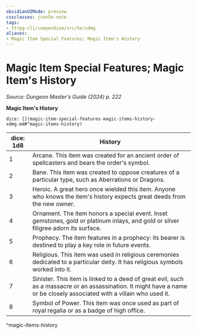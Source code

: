 ```yaml
---
obsidianUIMode: preview
cssclasses: json5e-note
tags:
- ttrpg-cli/compendium/src/5e/xdmg
aliases:
- Magic Item Special Features; Magic Item's History
---
```

# Magic Item Special Features; Magic Item's History
*Source: Dungeon Master's Guide (2024) p. 222* 

**Magic Item's History**

`dice: [](magic-item-special-features-magic-items-history-xdmg.md#^magic-items-history)`

| dice: 1d8 | History |
|-----------|---------|
| 1 | Arcane. This item was created for an ancient order of spellcasters and bears the order's symbol. |
| 2 | Bane. This item was created to oppose creatures of a particular type, such as Aberrations or Dragons. |
| 3 | Heroic. A great hero once wielded this item. Anyone who knows the item's history expects great deeds from the new owner. |
| 4 | Ornament. The item honors a special event. Inset gemstones, gold or platinum inlays, and gold or silver filigree adorn its surface. |
| 5 | Prophecy. The item features in a prophecy: its bearer is destined to play a key role in future events. |
| 6 | Religious. This item was used in religious ceremonies dedicated to a particular deity. It has religious symbols worked into it. |
| 7 | Sinister. This item is linked to a deed of great evil, such as a massacre or an assassination. It might have a name or be closely associated with a villain who used it. |
| 8 | Symbol of Power. This item was once used as part of royal regalia or as a badge of high office. |
^magic-items-history